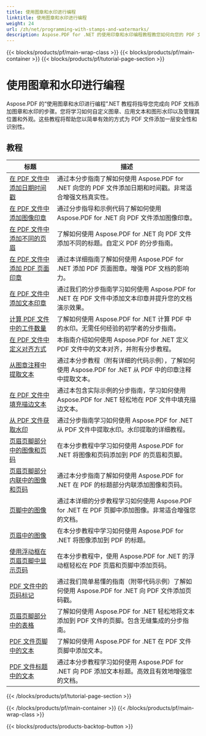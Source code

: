 ```yaml
---
title: 使用图章和水印进行编程
linktitle: 使用图章和水印进行编程
weight: 24
url: /zh/net/programming-with-stamps-and-watermarks/
description: Aspose.PDF for .NET 的使用印章和水印编程教程教您如何向您的 PDF 文档添加安全性和个性化元素。
---
```


{{< blocks/products/pf/main-wrap-class >}}
{{< blocks/products/pf/main-container >}}
{{< blocks/products/pf/tutorial-page-section >}}

# 使用图章和水印进行编程


Aspose.PDF 的“使用图章和水印进行编程”.NET 教程将指导您完成向 PDF 文档添加图章和水印的步骤。您将学习如何自定义图章、应用文本和图形水印以及管理其位置和外观。这些教程将帮助您以简单有效的方式为 PDF 文件添加一层安全性和识别性。

## 教程
| 标题 | 描述 |
| --- | --- | 
| [在 PDF 文件中添加日期时间戳](./add-date-time-stamp/) | 通过本分步指南了解如何使用 Aspose.PDF for .NET 向您的 PDF 文件添加日期和时间戳。非常适合增强文档真实性。 |  
| [在 PDF 文件中添加图像印章](./add-image-stamp/) | 通过分步指导和示例代码了解如何使用 Aspose.PDF for .NET 向 PDF 文件添加图像印章。 |  
| [在 PDF 文件中添加不同的页眉](./adding-different-headers/) | 了解如何使用 Aspose.PDF for .NET 向 PDF 文件添加不同的标题。自定义 PDF 的分步指南。 |  
| [在 PDF 文件中添加 PDF 页面印章](./add-pdf-page-stamp/) | 通过本详细指南了解如何使用 Aspose.PDF for .NET 添加 PDF 页面图章。增强 PDF 文档的影响力。 |  
| [在 PDF 文件中添加文本印章](./add-text-stamp/) | 通过我们的分步指南学习如何使用 Aspose.PDF for .NET 在 PDF 文件中添加文本印章并提升您的文档演示效果。 |  
| [计算 PDF 文件中的工件数量](./counting-artifacts/) | 了解如何使用 Aspose.PDF for .NET 计算 PDF 中的水印。无需任何经验的初学者的分步指南。 |  
| [在 PDF 文件中定义对齐方式](./define-alignment/) | 本指南介绍如何使用 Aspose.PDF for .NET 定义 PDF 文件中的文本对齐，并附有分步教程。 |  
| [从图章注释中提取文本](./extract-text-from-stamp-annotation/) | 通过本分步教程（附有详细的代码示例），了解如何使用 Aspose.PDF for .NET 从 PDF 中的印章注释中提取文本。 |  
| [在 PDF 文件中填充描边文本](./fill-stroke-text/) | 通过本包含实际示例的分步指南，学习如何使用 Aspose.PDF for .NET 轻松地在 PDF 文件中填充描边文本。 |  
| [从 PDF 文件获取水印](./get-watermark/) | 通过分步指南学习如何使用 Aspose.PDF for .NET 从 PDF 文件中提取水印。水印提取的详细教程。 |  
| [页眉页脚部分中的图像和页码](./image-and-page-number-in-header-footer-section/) | 在本分步教程中学习如何使用 Aspose.PDF for .NET 将图像和页码添加到 PDF 的页眉和页脚。 |  
| [页眉页脚部分内联中的图像和页码](./image-and-page-number-in-header-footer-section-inline/) | 通过本分步指南了解如何使用 Aspose.PDF for .NET 在 PDF 的标题部分内联添加图像和页码。 |  
| [页脚中的图像](./image-in-footer/) | 通过本详细的分步教程学习如何使用 Aspose.PDF for .NET 在 PDF 页脚中添加图像。非常适合增强您的文档。 |  
| [页眉中的图像](./image-in-header/) | 在本分步教程中学习如何使用 Aspose.PDF for .NET 将图像添加到 PDF 的标题。 |  
| [使用浮动框在页眉页脚中显示页码](./page-number-in-header-footer-using-floating-box/) | 在本分步教程中，使用 Aspose.PDF for .NET 的浮动框轻松在 PDF 页眉和页脚中添加页码。 |  
| [PDF 文件中的页码标记](./page-number-stamps/) | 通过我们简单易懂的指南（附带代码示例）了解如何使用 Aspose.PDF for .NET 向 PDF 文件添加页码戳。 |  
| [页眉页脚部分中的表格](./table-in-header-footer-section/) | 了解如何使用 Aspose.PDF for .NET 轻松地将文本添加到 PDF 文件的页脚。包含无缝集成的分步指南。 |  
| [PDF 文件页脚中的文本](./text-in-footer/) | 了解如何使用 Aspose.PDF for .NET 在 PDF 文件页脚中添加文本。 |  
| [PDF 文件标题中的文本](./text-in-header/) | 通过本分步教程学习如何使用 Aspose.PDF for .NET 向 PDF 添加文本标题。高效且有效地增强您的文档。 |  
{{< /blocks/products/pf/tutorial-page-section >}}

{{< /blocks/products/pf/main-container >}}
{{< /blocks/products/pf/main-wrap-class >}}

{{< blocks/products/products-backtop-button >}}
